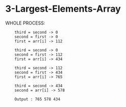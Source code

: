 # 3-Largest-Elements-Array

WHOLE PROCESS:

		third = second -> 0
		second = first -> 0
		first = arr[i] -> 112
		
		third = second -> 0
		second = first -> 112
		first = arr[i] -> 434
		
		third = second -> 112
		second = first -> 434
		first = arr[i] -> 765
		
		third = second -> 434
		second = arr[i] -> 578
		
		Output : 765 578 434

